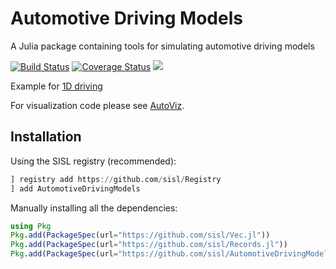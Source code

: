 # Automotive Driving Models

A Julia package containing tools for simulating automotive driving models

[![Build Status](https://travis-ci.org/sisl/AutomotiveDrivingModels.jl.svg?branch=master)](https://travis-ci.org/sisl/AutomotiveDrivingModels.jl)
[![Coverage Status](https://coveralls.io/repos/github/sisl/AutomotiveDrivingModels.jl/badge.svg?branch=master)](https://coveralls.io/github/sisl/AutomotiveDrivingModels.jl?branch=master)
[![](https://img.shields.io/badge/docs-latest-blue.svg)](https://sisl.github.io/AutomotiveDrivingModels.jl/latest)


Example for [1D driving](http://nbviewer.jupyter.org/github/sisl/AutomotiveDrivingModels.jl/blob/master/docs/1DMobius.ipynb)

For visualization code please see [AutoViz](https://github.com/sisl/AutoViz.jl).

## Installation 

Using the SISL registry (recommended): 

```julia 
] registry add https://github.com/sisl/Registry
] add AutomotiveDrivingModels 
```

Manually installing all the dependencies:

```julia 
using Pkg
Pkg.add(PackageSpec(url="https://github.com/sisl/Vec.jl"))
Pkg.add(PackageSpec(url="https://github.com/sisl/Records.jl"))
Pkg.add(PackageSpec(url="https://github.com/sisl/AutomotiveDrivingModels.jl"))
```
